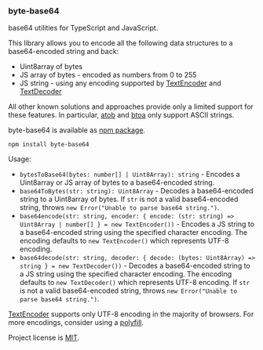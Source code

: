 ### byte-base64

base64 utilities for TypeScript and JavaScript.

This library allows you to encode all the following data structures to a base64-encoded string and back:

* Uint8array of bytes
* JS array of bytes - encoded as numbers from 0 to 255
* JS string - using any encoding supported by
[TextEncoder](https://developer.mozilla.org/en-US/docs/Web/API/TextEncoder) and
[TextDecoder](https://developer.mozilla.org/en-US/docs/Web/API/TextDecoder)

All other known solutions and approaches provide only a limited support for these features. In particular,
[atob](https://developer.mozilla.org/en-US/docs/Web/API/WindowOrWorkerGlobalScope/atob) and
[btoa](https://developer.mozilla.org/en-US/docs/Web/API/WindowOrWorkerGlobalScope/btoa) only support ASCII strings.

byte-base64 is available as [npm package](https://www.npmjs.com/package/byte-base64).

    npm install byte-base64

Usage:

* `bytesToBase64(bytes: number[] | Uint8Array): string` - Encodes a Uint8array or JS array of bytes to a base64-encoded
string.
* `base64ToBytes(str: string): Uint8Array` - Decodes a base64-encoded string to a Uint8array of bytes. If `str` is not a
valid base64-encoded string, throws `new Error("Unable to parse base64 string.")`.
* `base64encode(str: string, encoder: { encode: (str: string) => Uint8Array | number[] } = new TextEncoder())` -
Encodes a JS string to a base64-encoded string using the specified character encoding. The encoding defaults
to `new TextEncoder()` which represents UTF-8 encoding.
* `base64decode(str: string, decoder: { decode: (bytes: Uint8Array) => string } = new TextDecoder())` - Decodes
a base64-encoded string to a JS string using the specified character encoding. The encoding defaults
to `new TextDecoder()` which represents UTF-8 encoding. If `str` is not a valid base64-encoded string,
throws `new Error("Unable to parse base64 string.")`.

[TextEncoder](https://developer.mozilla.org/en-US/docs/Web/API/TextEncoder) supports only UTF-8 encoding in the majority
of browsers. For more encodings, consider using a [polyfill](https://github.com/inexorabletash/text-encoding).

Project license is [MIT](https://github.com/enepomnyaschih/byte-base64/blob/master/LICENSE).
